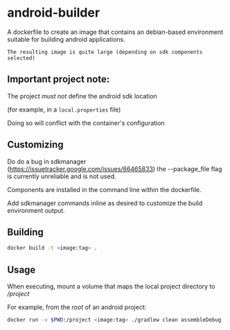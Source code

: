 # android-builder

A dockerfile to create an image that contains an debian-based environment suitable for building android applications.

`The resulting image is quite large (depending on sdk components selected)`

## Important project note: 
The project *must not* define the android sdk location 

(for example, in a `local.properties` file)

Doing so will conflict with the container's configuration

## Customizing
Do do a bug in sdkmanager (https://issuetracker.google.com/issues/66465833) the --package_file flag is currently unreliable and is not used.

Components are installed in the command line within the dockerfile.

Add sdkmanager commands inline as desired to customize the build environment output.

## Building
```sh
docker build -t <image:tag> .
```

## Usage
When executing, mount a volume that maps the local project directory to _/project_

For example, from the _root_ of an android project:

```sh
docker run -v $PWD:/project <image:tag> ./gradlew clean assembleDebug
```

